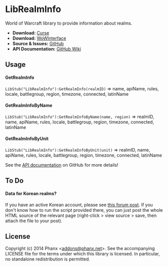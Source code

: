 ﻿LibRealmInfo
===============

World of Warcraft library to provide information about realms.

* **Download:** [Curse](http://wow.curseforge.com/addons/librealminfo)
* **Download:** [WoWInterface](http://www.wowinterface.com/downloads/info22987-LibRealmInfo.html)
* **Source & Issues:** [GitHub](https://github.com/Phanx/LibRealmInfo)
* **API Documentation:** [GitHub Wiki](https://github.com/Phanx/LibRealmInfo/wiki)


Usage
--------

#### GetRealmInfo

`LibStub("LibRealmInfo"):GetRealmInfo(realmID)`
=> name, apiName, rules, locale, battlegroup, region, timezone, connected, latinName

#### GetRealmInfoByName

`LibStub("LibRealmInfo"):GetRealmInfoByName(name, region)`
=> realmID, name, apiName, rules, locale, battlegroup, region, timezone, connected, latinName

#### GetRealmInfoByUnit

`LibStub("LibRealmInfo"):GetRealmInfoByUnit(unit)`
=> realmID, name, apiName, rules, locale, battlegroup, region, timezone, connected, latinName

See the [API documentation](https://github.com/Phanx/LibRealmInfo/wiki) on GitHub for more details!


To Do
--------

#### Data for Korean realms?

If you have an active Korean account, please see [this forum post](http://www.wowinterface.com/forums/showthread.php?p=294425#post294425). If you don't know how to run the script provided there, you can just post the whole HTML source of the relevant page (right-click > view source > save, then attach the file to your post).


License
----------

Copyright (c) 2014 Phanx <<addons@phanx.net>>. See the accompanying LICENSE file for the terms under which this library is licensed. In particular, no standalone redistribution is permitted.
